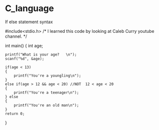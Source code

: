# C_language
If else statement syntax 

#include<stdio.h>  /* I learned this code by looking at Caleb Curry youtube channel. */

int main()
{
	int age; 

	printf("What is your age?   \n");
	scanf("%d", &age); 
	
    if(age < 13)
    {
        printf("You're a youngling\n");
    }
    else if(age > 12 && age < 20) //NOT  12 < age < 20
    {
        printf("You're a teenager\n");
    } else 
    {
        printf("You're an old man\n");
    }
	return 0; 
}

